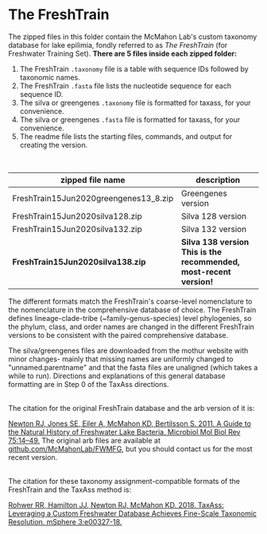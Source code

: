 The FreshTrain
===

The zipped files in this folder contain the McMahon Lab's custom taxonomy database for lake epilimia, fondly referred to as *The FreshTrain* (for Freshwater Training Set). **There are 5 files inside each zipped folder:**  

1. The FreshTrain `.taxonomy` file is a table with sequence IDs followed by taxonomic names.   
2. The FreshTrain `.fasta` file lists the nucleotide sequence for each sequence ID.  
3. The silva or greengenes `.taxonomy` file is formatted for taxass, for your convenience.
4. The silva or greengenes `.fasta` file is formatted for taxass, for your convenience.
5. The readme file lists the starting files, commands, and output for creating the version.  

<br> 
  
zipped file name        | description
------------------------|----------------------------------------------------------------
FreshTrain15Jun2020greengenes13_8.zip | Greengenes version  
FreshTrain15Jun2020silva128.zip | Silva 128 version  
FreshTrain15Jun2020silva132.zip | Silva 132 version  
**FreshTrain15Jun2020silva138.zip** | **Silva 138 version<br>This is the recommended, most-recent version!**

The different formats match the FreshTrain's coarse-level nomenclature to the nomenclature in the comprehensive database of choice. The FreshTrain defines lineage-clade-tribe (~family-genus-species) level phylogenies, so the phylum, class, and order names are changed in the different FreshTrain versions to be consistent with the paired comprehensive database.  

The silva/greengenes files are downloaded from the mothur website with minor changes- mainly that missing names are uniformly changed to "unnamed.parentname" and that the fasta files are unaligned (which takes a while to run). Directions and explanations of this general database formatting are in Step 0 of the TaxAss directions.  

<br>
The citation for the original FreshTrain database and the arb version of it is:  

[Newton RJ, Jones SE, Eiler A, McMahon KD, Bertilsson S. 2011. A Guide to the Natural History of Freshwater Lake Bacteria. Microbiol Mol Biol Rev 75:14–49.](https://mmbr.asm.org/content/75/1/14.full)  The original arb files are available at [github.com/McMahonLab/FWMFG](https://github.com/McMahonLab/FWMFG), but you should contact us for the most recent version.  

<br>
The citation for these taxonomy assignment-compatible formats of the FreshTrain and the TaxAss method is:  

[Rohwer RR, Hamilton JJ, Newton RJ, McMahon KD. 2018. TaxAss: Leveraging a Custom Freshwater Database Achieves Fine-Scale Taxonomic Resolution. mSphere 3:e00327-18.](https://msphere.asm.org/content/3/5/e00327-18)  
